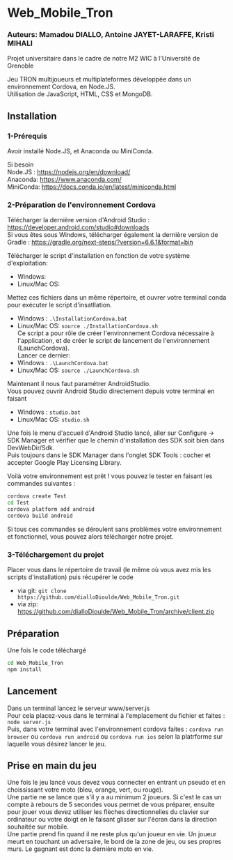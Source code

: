 # Web_Mobile_Tron  
  
### Auteurs: Mamadou DIALLO, Antoine JAYET-LARAFFE, Kristi MIHALI  
  
Projet universitaire dans le cadre de notre M2 WIC à l'Université de Grenoble  
  
Jeu TRON multijoueurs et multiplateformes développée dans un environnement Cordova, en Node.JS.  
Utilisation de JavaScript, HTML, CSS et MongoDB.  
  
## Installation  
### 1-Prérequis  
Avoir installé Node.JS, et Anaconda ou MiniConda.  

Si besoin  
Node.JS : https://nodejs.org/en/download/  
Anaconda: https://www.anaconda.com/  
MiniConda: https://docs.conda.io/en/latest/miniconda.html  
  
### 2-Préparation de l'environnement Cordova  
Télécharger la dernière version d'Android Studio : https://developer.android.com/studio#downloads  
Si vous êtes sous Windows, télécharger également la dernière version de Gradle : https://gradle.org/next-steps/?version=6.6.1&format=bin  
  
Télécharger le script d'installation en fonction de votre système d'exploitation:  
 - Windows:  
 - Linux/Mac OS:  
  
Mettez ces fichiers dans un même répertoire, et ouvrer votre terminal conda pour exécuter le script d'insatllation.  
 - Windows : ```.\InstallationCordova.bat```  
 - Linux/Mac OS: ```source ./InstallationCordova.sh```  
Ce script a pour rôle de créer l'environnement Cordova nécessaire à l'application, et de créer le script de lancement de l'environnement (LaunchCordova).  
Lancer ce dernier:  
 - Windows : ```.\LaunchCordova.bat```  
 - Linux/Mac OS: ```source ./LaunchCordova.sh```  
   
Maintenant il nous faut paramétrer AndroidStudio.  
Vous pouvez ouvrir Android Studio directement depuis votre terminal en faisant  
 - Windows : ```studio.bat```  
 - Linux/Mac OS: ```studio.sh```  

Une fois le menu d'accueil d'Android Studio lancé, aller sur Configure -> SDK Manager et vérifier que le chemin d'installation des SDK soit bien dans DevWebDir/Sdk.  
Puis toujours dans le SDK Manager dans l'onglet SDK Tools : cocher et accepter Google Play Licensing Library.  

Voilà votre environnement est prêt ! vous pouvez le tester en faisant les commandes suivantes :  
```bash  
cordova create Test  
cd Test  
cordova platform add android  
cordova build android  
```  
Si tous ces commandes se déroulent sans problèmes votre environnement et fonctionnel, vous pouvez alors télécharger notre projet.  
  
### 3-Téléchargement du projet  
Placer vous dans le répertoire de travail (le même où vous avez mis les scripts d'installation) puis récupérer le code  
 - via git: ```git clone https://github.com/dialloDioulde/Web_Mobile_Tron.git```  
 - via zip: https://github.com/dialloDioulde/Web_Mobile_Tron/archive/client.zip  
  
## Préparation  
Une fois le code téléchargé  
```bash  
cd Web_Mobile_Tron  
npm install  
```  
  
## Lancement  
Dans un terminal lancez le serveur www/server.js  
Pour cela placez-vous dans le terminal à l'emplacement du fichier et faites : ```node server.js```  
Puis, dans votre terminal avec l'environnement cordova faites : ```cordova run browser``` ou ```cordova run android```  ou ```cordova run ios``` selon la platrforme sur laquelle vous désirez lancer le jeu.  
  
## Prise en main du jeu  
Une fois le jeu lancé vous devez vous connecter en entrant un pseudo et en choississant votre moto (bleu, orange, vert, ou rouge).  
Une partie ne se lance que s'il y a au minimum 2 joueurs. Si c'est le cas un compte à rebours de 5 secondes vous permet de vous préparer, ensuite pour jouer vous devez utiliser les flèches directionnelles du clavier sur ordinateur ou votre doigt en le faisant glisser sur l'écran dans la direction souhaitée sur mobile.  
Une partie prend fin quand il ne reste plus qu'un joueur en vie. Un joueur meurt en touchant un adversaire, le bord de la zone de jeu, ou ses propres murs. Le gagnant est donc la dernière moto en vie.  
  
